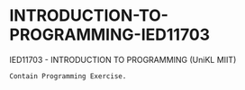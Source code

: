 # INTRODUCTION-TO-PROGRAMMING-IED11703
IED11703 - INTRODUCTION TO PROGRAMMING (UniKL MIIT)

`Contain Programming Exercise.`
